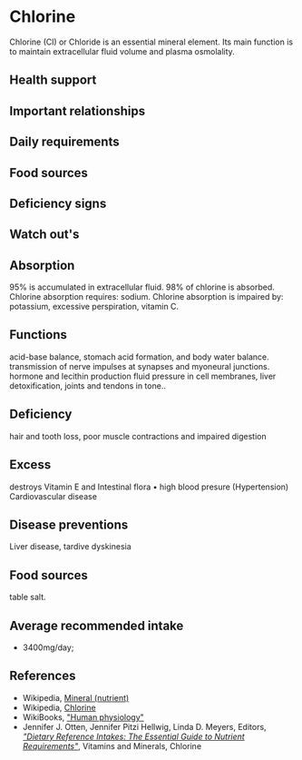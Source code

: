 # Chlorine
Chlorine (Cl) or Chloride is an essential mineral element. Its main function is to maintain extracellular fluid volume and plasma osmolality.

## Health support

## Important relationships

## Daily requirements

## Food sources

## Deficiency signs

## Watch out's

## Absorption
95% is accumulated in extracellular fluid.
98% of chlorine is absorbed.
Chlorine absorption requires: sodium.
Chlorine absorption is impaired by: potassium, excessive perspiration, vitamin C.

## Functions
acid-base balance, stomach acid formation, and body water balance.
transmission of nerve impulses at synapses and myoneural junctions.
hormone and lecithin production
fluid pressure in cell membranes, liver detoxification, joints and tendons in tone..

## Deficiency
hair and tooth loss, poor muscle contractions and impaired digestion

## Excess
destroys Vitamin E and Intestinal flora
	• high blood presure (Hypertension)
Cardiovascular disease

## Disease preventions
Liver disease, tardive dyskinesia

## Food sources
table salt.

## Average recommended intake
- 3400mg/day;

## References
- Wikipedia, [Mineral (nutrient)](https://en.wikipedia.org/wiki/Mineral_(nutrient))
- Wikipedia, [Chlorine](https://en.wikipedia.org/wiki/Chlorine)
- WikiBooks, ["Human physiology"](https://en.wikibooks.org/wiki/Human_Physiology/Nutrition#Minerals)
- Jennifer J. Otten, Jennifer Pitzi Hellwig, Linda D. Meyers, Editors, [_"Dietary Reference Intakes: The Essential Guide to Nutrient Requirements"_](https://www.amazon.com/Dietary-Reference-Intakes-Essential-Requirements/dp/0309157420), Vitamins and Minerals, Chlorine